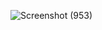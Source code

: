 ![Screenshot (953)](https://github.com/SE-LAPS/Pneumonia-and-Chest-X-Ray-Identification-App/assets/87580847/63642b18-4f5c-485c-b3f9-ad38d03022cb)
